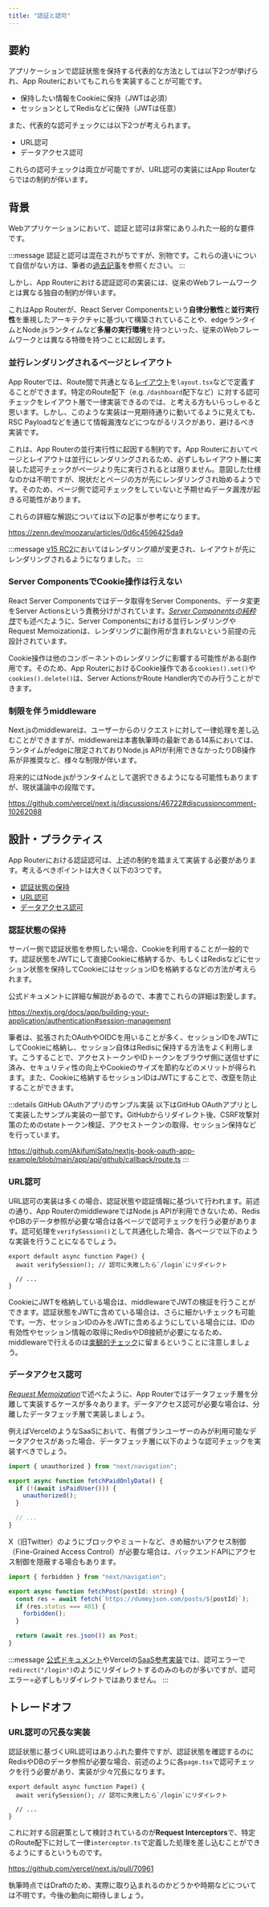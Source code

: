 ```yaml
---
title: "認証と認可"
---
```


## 要約

アプリケーションで認証状態を保持する代表的な方法としては以下2つが挙げられ、App Routerにおいてもこれらを実装することが可能です。

- 保持したい情報をCookieに保持（JWTは必須）
- セッションとしてRedisなどに保持（JWTは任意）

また、代表的な認可チェックには以下2つが考えられます。

- URL認可
- データアクセス認可

これらの認可チェックは両立が可能ですが、URL認可の実装にはApp Routerならではの制約が伴います。

## 背景

Webアプリケーションにおいて、認証と認可は非常にありふれた一般的な要件です。

:::message
認証と認可は混在されがちですが、別物です。これらの違いについて自信がない方は、筆者の[過去記事](https://zenn.dev/akfm/articles/authentication-with-security)を参照ください。
:::

しかし、App Routerにおける認証認可の実装には、従来のWebフレームワークとは異なる独自の制約が伴います。

これはApp Routerが、React Server Componentsという**自律分散性**と**並行実行性**を重視したアーキテクチャに基づいて構築されていることや、edgeランタイムとNode.jsランタイムなど**多層の実行環境**を持つといった、従来のWebフレームワークとは異なる特徴を持つことに起因します。

### 並行レンダリングされるページとレイアウト

App Routerでは、Route間で共通となる[レイアウト](https://nextjs.org/docs/app/building-your-application/routing/layouts-and-templates)を`layout.tsx`などで定義することができます。特定のRoute配下（e.g. `/dashboard`配下など）に対する認可チェックをレイアウト層で一律実装できるのでは、と考える方もいらっしゃると思います。しかし、このような実装は一見期待通りに動いてるように見えても、RSC Payloadなどを通じて情報漏洩などにつながるリスクがあり、避けるべき実装です。

これは、App Routerの並行実行性に起因する制約です。App Routerにおいてページとレイアウトは並行にレンダリングされるため、必ずしもレイアウト層に実装した認可チェックがページより先に実行されるとは限りません。意図した仕様なのかは不明ですが、現状だとページの方が先にレンダリングされ始めるようです。そのため、ページ側で認可チェックをしていないと予期せぬデータ漏洩が起きる可能性があります。

これらの詳細な解説については以下の記事が参考になります。

https://zenn.dev/moozaru/articles/0d6c4596425da9

:::message
[v15 RC2](https://nextjs.org/blog/next-15-rc2)においてはレンダリング順が変更され、レイアウトが先にレンダリングされるようになりました。
:::

### Server ComponentsでCookie操作は行えない

React Server Componentsではデータ取得をServer Components、データ変更をServer Actionsという責務分けがされています。[_Server Componentsの純粋性_](part_4_pure_server_components)でも述べたように、Server Componentsにおける並行レンダリングやRequest Memoizationは、レンダリングに副作用が含まれないという前提の元設計されています。

Cookie操作は他のコンポーネントのレンダリングに影響する可能性がある副作用です。そのため、App RouterにおけるCookie操作である`cookies().set()`や`cookies().delete()`は、Server ActionsかRoute Handler内でのみ行うことができます。

### 制限を伴うmiddleware

Next.jsのmiddlewareは、ユーザーからのリクエストに対して一律処理を差し込むことができますが、middlewareは本書執筆時の最新である14系においては、ランタイムがedgeに限定されておりNode.js APIが利用できなかったりDB操作系が非推奨など、様々な制限が伴います。

将来的にはNode.jsがランタイムとして選択できるようになる可能性もありますが、現状議論中の段階です。

https://github.com/vercel/next.js/discussions/46722#discussioncomment-10262088

## 設計・プラクティス

App Routerにおける認証認可は、上述の制約を踏まえて実装する必要があります。考えるべきポイントは大きく以下の3つです。

- [認証状態の保持](#認証状態の保持)
- [URL認可](#URL認可)
- [データアクセス認可](#データアクセス認可)

### 認証状態の保持

サーバー側で認証状態を参照したい場合、Cookieを利用することが一般的です。認証状態をJWTにして直接Cookieに格納するか、もしくはRedisなどにセッション状態を保持してCookieにはセッションIDを格納するなどの方法が考えられます。

公式ドキュメントに詳細な解説があるので、本書でこれらの詳細は割愛します。

https://nextjs.org/docs/app/building-your-application/authentication#session-management

筆者は、拡張されたOAuthやOIDCを用いることが多く、セッションIDをJWTにしてCookieに格納し、セッション自体はRedisに保持する方法をよく利用します。こうすることで、アクセストークンやIDトークンをブラウザ側に送信せずに済み、セキュリティ性の向上やCookieのサイズを節約などのメリットが得られます。また、Cookieに格納するセッションIDはJWTにすることで、改竄を防止することができます。

:::details GitHub OAuthアプリのサンプル実装
以下はGitHub OAuthアプリとして実装したサンプル実装の一部です。GitHubからリダイレクト後、CSRF攻撃対策のためのstateトークン検証、アクセストークンの取得、セッション保持などを行っています。

https://github.com/AkifumiSato/nextjs-book-oauth-app-example/blob/main/app/api/github/callback/route.ts
:::

### URL認可

URL認可の実装は多くの場合、認証状態や認証情報に基づいて行われます。前述の通り、App RouterのmiddlewareではNode.js APIが利用できないため、RedisやDBのデータ参照が必要な場合は各ページで認可チェックを行う必要があります。認可処理を`verifySession()`として共通化した場合、各ページで以下のような実装を行うことになるでしょう。

```tsx :page.tsx
export default async function Page() {
  await verifySession(); // 認可に失敗したら`/login`にリダイレクト

  // ...
}
```

CookieにJWTを格納している場合は、middlewareでJWTの検証を行うことができます。認証状態をJWTに含めている場合は、さらに細かいチェックも可能です。一方、セッションIDのみをJWTに含めるようにしている場合には、IDの有効性やセッション情報の取得にRedisやDB接続が必要になるため、middlewareで行えるのは[楽観的チェック](https://nextjs.org/docs/app/building-your-application/authentication#optimistic-checks-with-middleware-optional)に留まるということに注意しましょう。

### データアクセス認可

[_Request Memoization_](part_1_request_memoization)で述べたように、App Routerではデータフェッチ層を分離して実装するケースが多々あります。データアクセス認可が必要な場合は、分離したデータフェッチ層で実装しましょう。

例えばVercelのようなSaaSにおいて、有償プランユーザーのみが利用可能なデータアクセスがあった場合、データフェッチ層に以下のような認可チェックを実装すべきでしょう。

```ts
import { unauthorized } from "next/navigation";

export async function fetchPaidOnlyData() {
  if (!(await isPaidUser())) {
    unauthorized();
  }

  // ...
}
```

X（旧Twitter）のようにブロックやミュートなど、きめ細かいアクセス制御（Fine-Grained Access Control）が必要な場合は、バックエンドAPIにアクセス制御を隠蔽する場合もあります。

```ts
import { forbidden } from "next/navigation";

export async function fetchPost(postId: string) {
  const res = await fetch(`https://dummyjson.com/posts/${postId}`);
  if (res.status === 401) {
    forbidden();
  }

  return (await res.json()) as Post;
}
```

:::message
[公式ドキュメント](https://nextjs.org/docs/app/building-your-application/authentication#creating-a-data-access-layer-dal)やVercelの[SaaS参考実装](https://github.com/vercel/nextjs-subscription-payments)では、認可エラーで`redirect("/login")`のようにリダイレクトするのみのものが多いですが、認可エラー=必ずしもリダイレクトではありません。
:::

## トレードオフ

### URL認可の冗長な実装

認証状態に基づくURL認可はありふれた要件ですが、認証状態を確認するのにRedisやDBのデータ参照が必要な場合、前述のように各`page.tsx`で認可チェックを行う必要があり、実装が少々冗長になります。

```tsx :page.tsx
export default async function Page() {
  await verifySession(); // 認可に失敗したら`/login`にリダイレクト

  // ...
}
```

これに対する回避策として検討されているのが**Request Interceptors**で、特定のRoute配下に対して一律`interceptor.ts`で定義した処理を差し込むことができるようにするというものです。

https://github.com/vercel/next.js/pull/70961

執筆時点ではDraftのため、実際に取り込まれるのかどうかや時期などについては不明です。今後の動向に期待しましょう。
